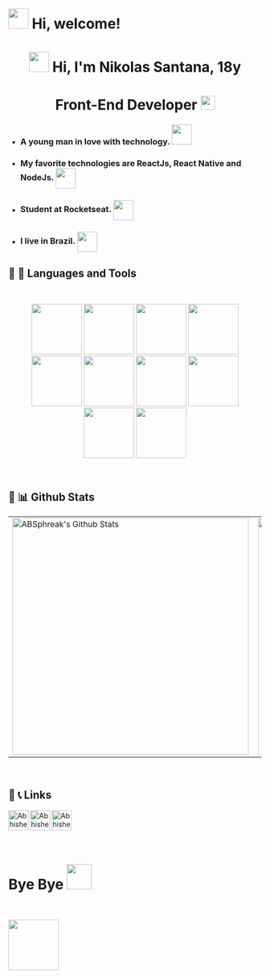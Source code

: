 <h1>  <img src="https://emojis.slackmojis.com/emojis/images/1588315024/8823/hyperkitty.gif?1588315024" width="40" /> Hi, welcome! </h1>
<h1 align="center"> <img src="https://emojis.slackmojis.com/emojis/images/1621024394/39092/cat-roll.gif?1621024394" width="40" /> Hi, I'm Nikolas Santana, 18y</h1>
<h1 align="center">Front-End Developer <img src="https://emojis.slackmojis.com/emojis/images/1614366443/15178/painter.gif?1614366443" width="28" /></h1> 

- <h3>A young man in love with technology. <img src="https://emojis.slackmojis.com/emojis/images/1614195067/14740/pc_computer.gif?1614195067" width="40" /></h3> 

- <h3>My favorite technologies are ReactJs, React Native and NodeJs. <img align="center" width=40px" src="https://emojis.slackmojis.com/emojis/images/1596129820/9856/love.gif?1596129820"></h3> 

- <h3> Student at Rocketseat. <img align="center" width="40px" src="https://emojis.slackmojis.com/emojis/images/1611852306/12254/stockrocket.gif?1611852306"></h3> 

- <h3>I live in Brazil. <img align="center" width="40px" src="https://emojis.slackmojis.com/emojis/images/1622794195/43305/brazil.gif?1622794195"></h3>

## 🔧 🔨 Languages and Tools
<br>
<p align="center" margin="100px"> 
<code><img height="100" src="https://media.giphy.com/media/XAxylRMCdpbEWUAvr8/giphy.gif"></code>
<code><img height="100" src="https://media.giphy.com/media/fsEaZldNC8A1PJ3mwp/giphy.gif"></code>
<code><img height="100" src="https://media.giphy.com/media/ln7z2eWriiQAllfVcn/giphy.gif"></code>
<code><img height="100" src="https://media.giphy.com/media/kdFc8fubgS31b8DsVu/giphy.gif"></code>
<code><img height="100" src="https://media.giphy.com/media/eNAsjO55tPbgaor7ma/giphy.gif"></code>
<code><img height="100" src="https://media.giphy.com/media/LMt9638dO8dftAjtco/giphy.gif"></code>
<code><img height="100" src="https://media.giphy.com/media/kH1DBkPNyZPOk0BxrM/giphy.gif"></code>
<code><img height="100" src="https://media.giphy.com/media/Ri2TUcKlaOcaDBxFpY/giphy.gif"></code>
<code><img height="100" src="https://media.giphy.com/media/KzJkzjggfGN5Py6nkT/giphy.gif"></code>
<code><img height="100" src="https://media.giphy.com/media/IdyAQJVN2kVPNUrojM/giphy.gif"></code>
</p>

<br>
  
## 🧮 📊 Github Stats
<a href='https://github.com/Nikolas-as/github-stats-transparent'>

  <table>
    <tr>
      <td>
      <img align="left" width="470px" src="https://github-readme-stats.vercel.app/api?username=Nikolas-as&include_all_commits=true&count_private=true&show_icons=true&line_height=20&title_color=7A7ADB&icon_color=2234AE&text_color=D3D3D3&bg_color=0,000000,130F40" alt="ABSphreak's Github Stats">
      </td>
        <td><img width="470px" align="rigth" src="https://github-readme-stats.vercel.app/api/top-langs/?username=Nikolas-as&layout=compact&langs_count20=true&count_private=true&show_icons=true&line_height=20&title_color=7A7ADB&icon_color=2234AE&text_color=D3D3D3&bg_color=0,000000,130F40"/></td> 
    </tr>   
</table>

</a> 
<br>

## 🔗 📞 Links

<a href="https://www.linkedin.com/in/nikolas-santana-/">
  <img align="left" alt="Abhishek's LinkedIN" width="40px" src="https://raw.githubusercontent.com/peterthehan/peterthehan/master/assets/linkedin.svg" />
</a>
<a href="https://twitter.com/NikaumJs">
  <img align="left" alt="Abhishek's LinkedIN" width="40px" src="https://raw.githubusercontent.com/peterthehan/peterthehan/master/assets/twitter.svg" />
</a>
<a href="https://open.spotify.com/user/kildil?si=FkqcGZ5rRE2OaGhyQyBosw&utm_source=copy-link">
  <img align="left" alt="Abhishek's Spotify" width="40px" src="https://raw.githubusercontent.com/peterthehan/peterthehan/master/assets/spotify.svg" />
</a>
  
<!--  <a href="https://www.youtube.com/watch?v=BBJa32lCaaY">
  <img align="left" alt="Abhishek Naidu | Twitter" width="40px" src="https://raw.githubusercontent.com/peterthehan/peterthehan/master/assets/youtube.svg" />
</a> -->

<br>
<br>
<br>
<br>
  
# Bye Bye <img src="https://emojis.slackmojis.com/emojis/images/1616110799/22173/bye.gif?1616110799" width="50" /> 
<br>
<br>
  
<img src="https://emojis.slackmojis.com/emojis/images/1598266360/10254/pepe_naruto.gif?1598266360" width="100" />
</p>
